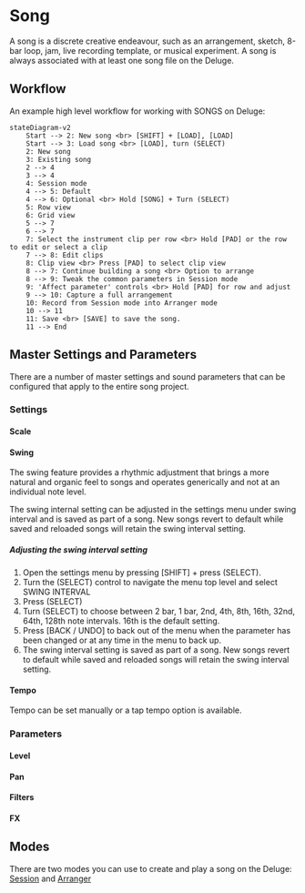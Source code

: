 # Song

A song is a discrete creative endeavour, such as an arrangement, sketch, 8-bar loop, jam, live recording template, or musical experiment. A song is always associated with at least one song file on the Deluge.

## Workflow

An example high level workflow for working with SONGS on Deluge:

``` mermaid
stateDiagram-v2
    Start --> 2: New song <br> [SHIFT] + [LOAD], [LOAD]
    Start --> 3: Load song <br> [LOAD], turn (SELECT)
    2: New song
    3: Existing song
    2 --> 4
    3 --> 4
    4: Session mode
    4 --> 5: Default
    4 --> 6: Optional <br> Hold [SONG] + Turn (SELECT)
    5: Row view
    6: Grid view
    5 --> 7
    6 --> 7
    7: Select the instrument clip per row <br> Hold [PAD] or the row to edit or select a clip
    7 --> 8: Edit clips
    8: Clip view <br> Press [PAD] to select clip view
    8 --> 7: Continue building a song <br> Option to arrange
    8 --> 9: Tweak the common parameters in Session mode
    9: 'Affect parameter' controls <br> Hold [PAD] for row and adjust 
    9 --> 10: Capture a full arrangement
    10: Record from Session mode into Arranger mode
    10 --> 11
    11: Save <br> [SAVE] to save the song.
    11 --> End
```

## Master Settings and Parameters

There are a number of master settings and sound parameters that can be configured that apply to the entire song project.

### Settings

#### Scale

#### Swing

The swing feature provides a rhythmic adjustment that brings a more natural and organic feel to songs and operates generically and not at an individual note level.

The swing internal setting can be adjusted in the settings menu under swing interval and is saved as part of a song. New songs revert to default while saved and reloaded songs will retain the swing interval setting.

##### Adjusting the swing interval setting

1. Open the settings menu by pressing [SHIFT] + press (SELECT).
2. Turn the (SELECT) control to navigate the menu top level and select SWING INTERVAL
3. Press (SELECT)
4. Turn (SELECT) to choose between 2 bar, 1 bar, 2nd, 4th, 8th, 16th, 32nd, 64th, 128th note intervals. 16th is the default setting.
5. Press [BACK / UNDO] to back out of the menu when the parameter has been changed or at any time in the menu to back up.
6. The swing interval setting is saved as part of a song. New songs revert to default while saved and reloaded songs will retain the swing interval setting.

#### Tempo

Tempo can be set manually or a tap tempo option is available.

### Parameters

#### Level
#### Pan
#### Filters
#### FX

## Modes

There are two modes you can use to create and play a song on the Deluge: [Session](./song-modes/session-mode.md) and [Arranger](./song-modes/arranger-mode.md)
